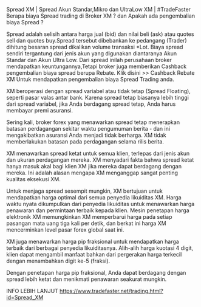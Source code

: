 Spread XM | Spread Akun Standar,Mikro dan UltraLow XM | #TradeFaster
Berapa biaya Spread trading di Broker XM ? dan Apakah ada pengembalian biaya Spread ?

Spread adalah selisih antara harga jual (bid) dan nilai beli (ask) atau quotes sell dan quotes buy.Spread tersebut dibebankan ke pedangang (Trader) dihitung besaran spread dikalikan volume transaksi *Lot. Biaya spread sendiri tergantung dari jenis akun yang digunakan diantaranya Akun Standar dan Akun Ultra Low.
Dari spread inilah perusahaan broker mendapatkan keuntungannya,Tetapi broker juga memberikan Cashback pengembalian biaya spread berupa Rebate.
Klik disini >>  Cashback Rebate XM   Untuk mendapatkan pengembalian biaya Spread Trading anda.

XM beroperasi dengan spread variabel atau tidak tetap (Spread Floating), seperti pasar valas antar bank. Karena spread tetap biasanya lebih tinggi dari spread variabel, jika Anda berdagang spread tetap, Anda harus membayar premi asuransi.

Sering kali, broker forex yang menawarkan spread tetap menerapkan batasan perdagangan sekitar waktu pengumuman berita - dan ini mengakibatkan asuransi Anda menjadi tidak berharga. XM tidak memberlakukan batasan pada perdagangan selama rilis berita.

XM menawarkan spread ketat untuk semua klien, terlepas dari jenis akun dan ukuran perdagangan mereka. XM menyadari fakta bahwa spread ketat hanya masuk akal bagi klien XM jika mereka dapat berdagang dengan mereka. Ini adalah alasan mengapa XM menganggap sangat penting kualitas eksekusi XM.

Untuk menjaga spread sesempit mungkin, XM bertujuan untuk mendapatkan harga optimal dari semua penyedia likuiditas XM. Harga waktu nyata dikumpulkan dari penyedia likuiditas untuk menawarkan harga penawaran dan permintaan terbaik kepada klien. Mesin penetapan harga elektronik XM memungkinkan XM memperbarui harga pada setiap pasangan mata uang tiga kali per detik, dan berkat ini harga XM mencerminkan level pasar forex global saat ini.

XM juga menawarkan harga pip fraksional untuk mendapatkan harga terbaik dari berbagai penyedia likuiditasnya. Alih-alih harga kuotasi 4 digit, klien dapat mengambil manfaat bahkan dari pergerakan harga terkecil dengan menambahkan digit ke-5 (fraksi).

Dengan penetapan harga pip fraksional, Anda dapat berdagang dengan spread lebih ketat dan menikmati penawaran seakurat mungkin.

INFO LEBIH LANJUT
https://www.tradefaster.net/trading.html?id=Spread_XM
